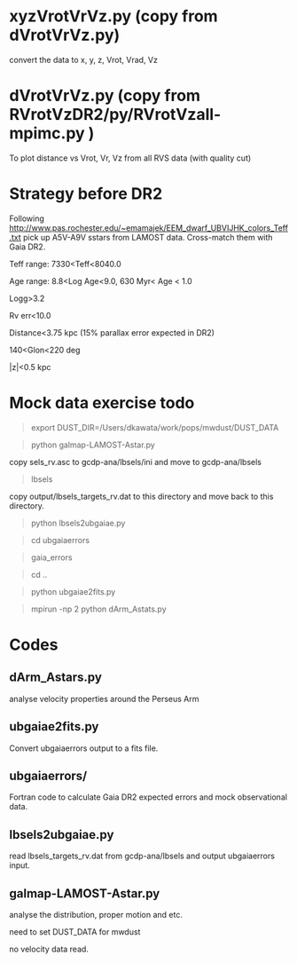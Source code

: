 
# xyzVrotVrVz.py (copy from dVrotVrVz.py)

 convert the data to x, y, z, Vrot, Vrad, Vz 


# dVrotVrVz.py (copy from RVrotVzDR2/py/RVrotVzall-mpimc.py )

 To plot distance vs Vrot, Vr, Vz from all RVS data (with quality cut)

# Strategy before DR2

Following http://www.pas.rochester.edu/~emamajek/EEM_dwarf_UBVIJHK_colors_Teff.txt pick up A5V-A9V sstars from LAMOST data. Cross-match them with Gaia DR2.

Teff range: 7330<Teff<8040.0

Age range: 8.8<Log Age<9.0, 630 Myr< Age < 1.0

Logg>3.2

Rv err<10.0

Distance<3.75 kpc (15% parallax error expected in DR2)

140<Glon<220 deg

|z|<0.5 kpc

# Mock data exercise todo

> export DUST_DIR=/Users/dkawata/work/pops/mwdust/DUST_DATA

> python galmap-LAMOST-Astar.py

copy sels_rv.asc to gcdp-ana/lbsels/ini and move to gcdp-ana/lbsels

> lbsels

copy output/lbsels_targets_rv.dat to this directory and move back to this directory.

> python lbsels2ubgaiae.py

> cd ubgaiaerrors

> gaia_errors

> cd ..

> python ubgaiae2fits.py

> mpirun -np 2 python dArm_Astats.py

# Codes

## dArm_Astars.py
 analyse velocity properties around the Perseus Arm

## ubgaiae2fits.py
 Convert ubgaiaerrors output to a fits file. 

## ubgaiaerrors/
 Fortran code to calculate Gaia DR2 expected errors and mock observational data.

## lbsels2ubgaiae.py
 read lbsels_targets_rv.dat from gcdp-ana/lbsels and output ubgaiaerrors input.

## galmap-LAMOST-Astar.py
 analyse the distribution, proper motion and etc. 

 need to set DUST_DATA for mwdust

no velocity data read. 
